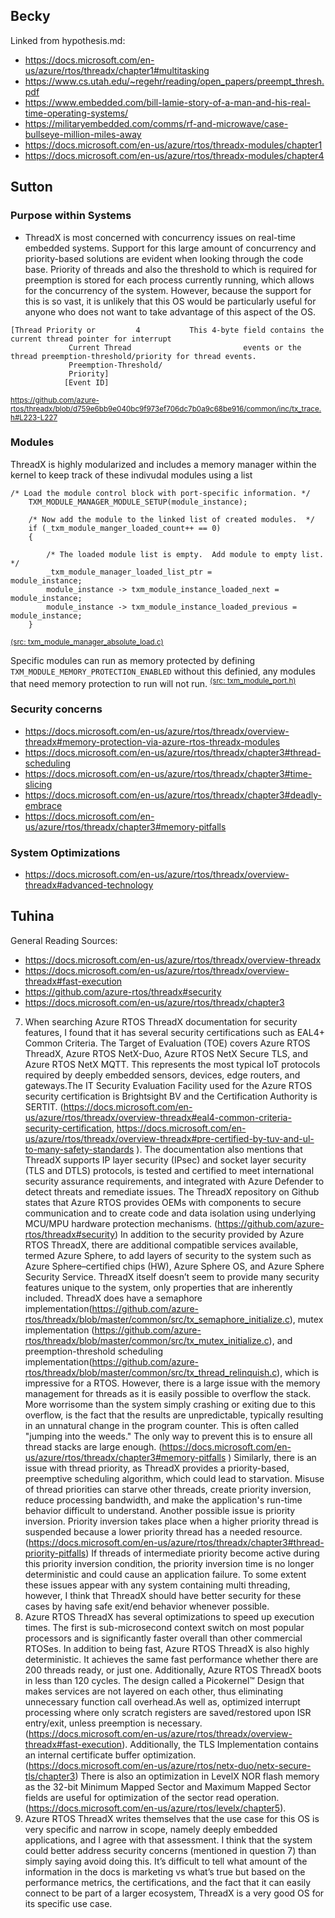 ## Becky
Linked from hypothesis.md:
* https://docs.microsoft.com/en-us/azure/rtos/threadx/chapter1#multitasking
* https://www.cs.utah.edu/~regehr/reading/open_papers/preempt_thresh.pdf
* https://www.embedded.com/bill-lamie-story-of-a-man-and-his-real-time-operating-systems/
* https://militaryembedded.com/comms/rf-and-microwave/case-bullseye-million-miles-away
* https://docs.microsoft.com/en-us/azure/rtos/threadx-modules/chapter1
* https://docs.microsoft.com/en-us/azure/rtos/threadx-modules/chapter4
## Sutton
### Purpose within Systems
* ThreadX is most concerned with concurrency issues on real-time embedded systems. Support for this large amount of concurrency and priority-based solutions are evident when looking through the code base. Priority of threads and also the threshold to which is required for preemption is stored for each process currently running, which allows for the concurrency of the system. However, because the support for this is so vast, it is unlikely that this OS would be particularly useful for anyone who does not want to take advantage of this aspect of the OS. 
```
[Thread Priority or         4           This 4-byte field contains the current thread pointer for interrupt
             Current Thread                         events or the thread preemption-threshold/priority for thread events.
             Preemption-Threshold/
             Priority]
            [Event ID]         
```
<sup>https://github.com/azure-rtos/threadx/blob/d759e6bb9e040bc9f973ef706dc7b0a9c68be916/common/inc/tx_trace.h#L223-L227</sup>

### Modules 
ThreadX is highly modularized and includes a memory manager within the kernel to keep track of these indivudal modules using a list 
```
/* Load the module control block with port-specific information. */
    TXM_MODULE_MANAGER_MODULE_SETUP(module_instance);

    /* Now add the module to the linked list of created modules.  */
    if (_txm_module_manger_loaded_count++ == 0)
    {

        /* The loaded module list is empty.  Add module to empty list.  */
        _txm_module_manager_loaded_list_ptr =                     module_instance;
        module_instance -> txm_module_instance_loaded_next =      module_instance;
        module_instance -> txm_module_instance_loaded_previous =  module_instance;
    }
```
<sup>[(src: txm_module_manager_absolute_load.c)](https://github.com/azure-rtos/threadx/blob/d759e6bb9e040bc9f973ef706dc7b0a9c68be916/common_modules/module_manager/src/txm_module_manager_absolute_load.c#L403-L414)</sup> 

Specific modules can run as memory protected by defining `TXM_MODULE_MEMORY_PROTECTION_ENABLED` without this definied, any modules that need memory protection to run will not run. <sup>[(src: txm_module_port.h)](https://github.com/azure-rtos/threadx/blob/d759e6bb9e040bc9f973ef706dc7b0a9c68be916/ports_module/cortex-a7/ac5/inc/txm_module_port.h#L89-L96)<sup>

### Security concerns
* https://docs.microsoft.com/en-us/azure/rtos/threadx/overview-threadx#memory-protection-via-azure-rtos-threadx-modules
* https://docs.microsoft.com/en-us/azure/rtos/threadx/chapter3#thread-scheduling
* https://docs.microsoft.com/en-us/azure/rtos/threadx/chapter3#time-slicing
* https://docs.microsoft.com/en-us/azure/rtos/threadx/chapter3#deadly-embrace
* https://docs.microsoft.com/en-us/azure/rtos/threadx/chapter3#memory-pitfalls

### System Optimizations
* https://docs.microsoft.com/en-us/azure/rtos/threadx/overview-threadx#advanced-technology

## Tuhina
General Reading Sources:  
* https://docs.microsoft.com/en-us/azure/rtos/threadx/overview-threadx  
* https://docs.microsoft.com/en-us/azure/rtos/threadx/overview-threadx#fast-execution  
* https://github.com/azure-rtos/threadx#security  
* https://docs.microsoft.com/en-us/azure/rtos/threadx/chapter3  

7. When searching Azure RTOS ThreadX documentation for security features, I found that it has several security certifications such as EAL4+ Common Criteria. The Target of Evaluation (TOE) covers Azure RTOS ThreadX, Azure RTOS NetX-Duo, Azure RTOS NetX Secure TLS, and Azure RTOS NetX MQTT. This represents the most typical IoT protocols required by deeply embedded sensors, devices, edge routers, and gateways.The IT Security Evaluation Facility used for the Azure RTOS security certification is Brightsight BV and the Certification Authority is SERTIT. (https://docs.microsoft.com/en-us/azure/rtos/threadx/overview-threadx#eal4-common-criteria-security-certification, https://docs.microsoft.com/en-us/azure/rtos/threadx/overview-threadx#pre-certified-by-tuv-and-ul-to-many-safety-standards ). The documentation also mentions that ThreadX supports IP layer security (IPsec) and socket layer security (TLS and DTLS) protocols, is tested and certified to meet international security assurance requirements, and integrated with Azure Defender to detect threats and remediate issues.
The ThreadX repository on Github states that Azure RTOS provides OEMs with components to secure communication and to create code and data isolation using underlying MCU/MPU hardware protection mechanisms. (https://github.com/azure-rtos/threadx#security)
In addition to the security provided by Azure RTOS ThreadX, there are additional compatible services available, termed Azure Sphere, to add layers of security to the system such as Azure Sphere–certified chips (HW), Azure Sphere OS, and Azure Sphere Security Service. 
ThreadX itself doesn’t seem to provide many security features unique to the system, only properties that are inherently included. ThreadX does have a semaphore implementation(https://github.com/azure-rtos/threadx/blob/master/common/src/tx_semaphore_initialize.c), mutex implementation (https://github.com/azure-rtos/threadx/blob/master/common/src/tx_mutex_initialize.c), and preemption-threshold scheduling implementation(https://github.com/azure-rtos/threadx/blob/master/common/src/tx_thread_relinquish.c), which is impressive for a RTOS. 
However, there is a large issue with the memory management for threads as it is easily possible to overflow the stack. More worrisome than the system simply crashing or exiting due to this overflow, is the fact that the results are unpredictable, typically resulting  in an unnatural change in the program counter. This is often called "jumping into the weeds." The only way to prevent this is to ensure all thread stacks are large enough. (https://docs.microsoft.com/en-us/azure/rtos/threadx/chapter3#memory-pitfalls ) Similarly, there is an issue with thread priority, as ThreadX provides a priority-based, preemptive scheduling algorithm, which could lead to starvation. Misuse of thread priorities can starve other threads, create priority inversion, reduce processing bandwidth, and make the application's run-time behavior difficult to understand. Another possible issue is priority inversion. Priority inversion takes place when a higher priority thread is suspended because a lower priority thread has a needed resource. (https://docs.microsoft.com/en-us/azure/rtos/threadx/chapter3#thread-priority-pitfalls) If threads of intermediate priority become active during this priority inversion condition, the priority inversion time is no longer deterministic and could cause an application failure. To some extent these issues appear with any system containing multi threading, however, I think that ThreadX should have better security for these cases by having safe exit/end behavior whenever possible.  
8. Azure RTOS ThreadX has several optimizations to speed up execution times. The first is sub-microsecond context switch on most popular processors and is significantly faster overall than other commercial RTOSes. In addition to being fast, Azure RTOS ThreadX is also highly deterministic. It achieves the same fast performance whether there are 200 threads ready, or just one. Additionally,  Azure RTOS ThreadX boots in less than 120 cycles. The design called a Picokernel™ Design that makes services are not layered on each other, thus eliminating unnecessary function call overhead.As well as, optimized interrupt processing where only scratch registers are saved/restored upon ISR entry/exit, unless preemption is necessary. (https://docs.microsoft.com/en-us/azure/rtos/threadx/overview-threadx#fast-execution). Additionally, the TLS Implementation contains an internal certificate buffer optimization. (https://docs.microsoft.com/en-us/azure/rtos/netx-duo/netx-secure-tls/chapter3) There is also an optimization in LevelX NOR flash memory as the 32-bit Minimum Mapped Sector and Maximum Mapped Sector fields are useful for optimization of the sector read operation. (https://docs.microsoft.com/en-us/azure/rtos/levelx/chapter5).  
9. Azure RTOS ThreadX writes themselves that the use case for this OS is very specific and narrow in scope, namely deeply embedded applications, and I agree with that assessment. I think that the system could better address security concerns (mentioned in question 7) than simply saying avoid doing this. It’s difficult to tell what amount of the information in the docs is marketing vs what’s true but based on the performance metrics, the certifications, and the fact that it can easily connect to be part of a larger ecosystem, ThreadX is a very good OS for its specific use case.  
